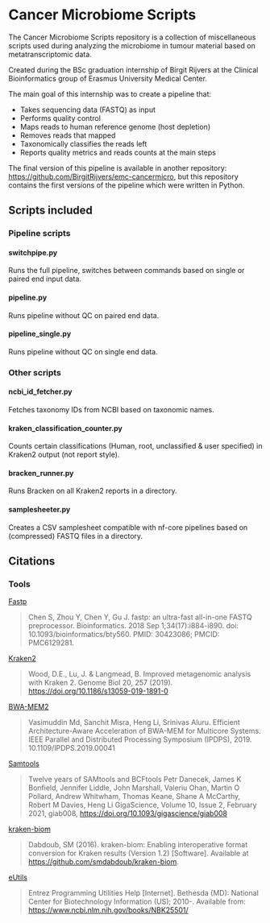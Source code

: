 # Cancer Microbiome Scripts
The Cancer Microbiome Scripts repository is a collection of miscellaneous scripts used during analyzing the microbiome in tumour material based on metatranscriptomic data. 

Created during the BSc graduation internship of Birgit Rijvers at the Clinical Bioinformatics group of Erasmus University Medical Center.

The main goal of this internship was to create a pipeline that: 
- Takes sequencing data (FASTQ) as input
- Performs quality control
- Maps reads to human reference genome (host depletion)
- Removes reads that mapped
- Taxonomically classifies the reads left 
- Reports quality metrics and reads counts at the main steps

The final version of this pipeline is available in another repository: https://github.com/BirgitRijvers/emc-cancermicro, but this repository contains the first versions of the pipeline which were written in Python.

## Scripts included
### Pipeline scripts
#### switchpipe.py
Runs the full pipeline, switches between commands based on single or paired end input data.
#### pipeline.py
Runs pipeline without QC on paired end data.
#### pipeline_single.py
Runs pipeline without QC on single end data.
### Other scripts
#### ncbi_id_fetcher.py
Fetches taxonomy IDs from NCBI based on taxonomic names.
#### kraken_classification_counter.py
Counts certain classifications (Human, root, unclassified & user specified) in Kraken2 output (not report style).
#### bracken_runner.py
Runs Bracken on all Kraken2 reports in a directory.
#### samplesheeter.py
Creates a CSV samplesheet compatible with nf-core pipelines based on (compressed) FASTQ files in a directory.

## Citations
### Tools
[Fastp](https://github.com/OpenGene/fastp)
> Chen S, Zhou Y, Chen Y, Gu J. fastp: an ultra-fast all-in-one FASTQ preprocessor. Bioinformatics. 2018 Sep 1;34(17):i884-i890. doi: 10.1093/bioinformatics/bty560. PMID: 30423086; PMCID: PMC6129281.

[Kraken2](https://github.com/DerrickWood/kraken2) 
> Wood, D.E., Lu, J. & Langmead, B. Improved metagenomic analysis with Kraken 2. Genome Biol 20, 257 (2019). https://doi.org/10.1186/s13059-019-1891-0

[BWA-MEM2](https://github.com/bwa-mem2/bwa-mem2)
>Vasimuddin Md, Sanchit Misra, Heng Li, Srinivas Aluru. Efficient Architecture-Aware Acceleration of BWA-MEM for Multicore Systems. IEEE Parallel and Distributed Processing Symposium (IPDPS), 2019. 10.1109/IPDPS.2019.00041

[Samtools](https://www.htslib.org/doc/samtools.html)
>Twelve years of SAMtools and BCFtools
Petr Danecek, James K Bonfield, Jennifer Liddle, John Marshall, Valeriu Ohan, Martin O Pollard, Andrew Whitwham, Thomas Keane, Shane A McCarthy, Robert M Davies, Heng Li
GigaScience, Volume 10, Issue 2, February 2021, giab008, https://doi.org/10.1093/gigascience/giab008

[kraken-biom](https://github.com/smdabdoub/kraken-biom)
> Dabdoub, SM (2016). kraken-biom: Enabling interoperative format conversion for Kraken results (Version 1.2) [Software]. Available at https://github.com/smdabdoub/kraken-biom.

[eUtils](https://www.ncbi.nlm.nih.gov/books/NBK25501/)
>Entrez Programming Utilities Help [Internet]. Bethesda (MD): National Center for Biotechnology Information (US); 2010-. Available from: https://www.ncbi.nlm.nih.gov/books/NBK25501/
